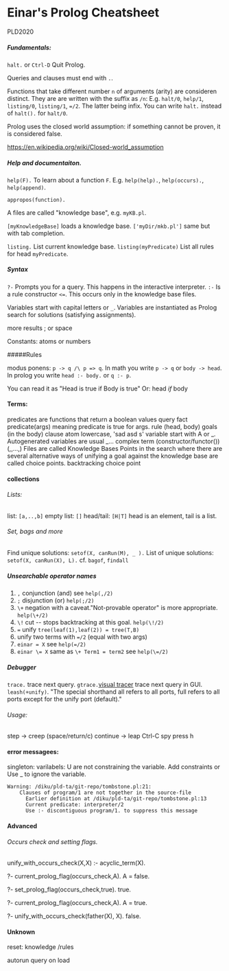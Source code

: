 Einar's Prolog Cheatsheet
=========================
PLD2020



##### Fundamentals:

`halt.` or `Ctrl-D` Quit Prolog.

Queries and clauses must end with `.`.

Functions that take different number `n` of arguments (arity) are consideren distinct. 
They are are written with the suffix as `/n`:
E.g. `halt/0`, `help/1`, `listing/0`, `listing/1`, `=/2`.
The latter being infix. You can write `halt.` instead of `halt().` for `halt/0`.



Prolog uses the closed world assumption: if something cannot be proven, it is considered false.

https://en.wikipedia.org/wiki/Closed-world_assumption 

##### Help and documentaiton.
`help(F).` To learn about a function `F`. 
E.g. `help(help).`, `help(occurs).`, `help(append)`.

`appropos(function).`

A files are called "knowledge base", e.g. `myKB.pl`.

`[myKnowledgeBase]` loads a knowledge base.
`['myDir/mkb.pl']` same but with tab completion.

`listing.` List current knowledge base.
`listing(myPredicate)` List all rules for head `myPredicate`.


##### Syntax
`?-` Prompts you for a query. This happens in the interactive interpreter.
`:-` Is a rule constructor `<=`. This occurs only in the knowledge base files.

Variables start with capital letters or `_`.
Variables are instantiated as Prolog search for solutions (satisfying assignments).

more results ; or space

Constants: atoms or numbers


#####Rules

modus ponens: `p -> q /\ p => q`.
In math you write `p -> q` or `body -> head`.
In prolog you write `head :- body.` or `q :- p`.

You can read it as
"Head is true if Body is true"
Or: head _if_ body

#### Terms:
predicates are functions that return a boolean values
query
fact
predicate(args)    meaning predicate is true for args.
rule (head, body)
goals (in the body)
clause
atom        lowercase, 'sad asd s'
variable start with A or _. Autogenerated variables are usual _...
complex term (constructor/functor()) <functor>(<term1>,<term2>,...,<term>)
Files are called Knowledge Bases
Points in the search where there are several alternative ways of unifying a goal against the knowledge base are called choice points. 
backtracking
choice point

#### collections
###### Lists:
list: `[a,..,b]`
empty list: `[]`
head/tail: `[H|T]` head is an element, tail is a list.
###### Set, bags and more
Find unique solutions:
`setof(X, canRun(M), _ ).`
List of unique solutions:
`setof(X, canRun(X), L).`
cf. `bagof`, `findall`



##### Unsearchable operator names
1. `,` conjunction (and) see `help(,/2)`
2. `;` disjunction (or)  `help(;/2)`
3. `\+` negation with a caveat."Not-provable operator" is more appropriate. `help(\+/2)`
4. `\!` cut -- stops backtracking at this goal. `help(\!/2)`
5. `=` unify `tree(leaf(1),leaf(2)) = tree(T,B)`
6. unify two terms with `=/2`  (equal with two args)
7. `einar = X` see `help(=/2)`
8. `einar \= X` same as `\+ Term1 = term2` see `help(\=/2)`




##### Debugger
`trace.` trace next query.
`gtrace.`[visual tracer](https://www.swi-prolog.org/gtrace.html) trace next query in GUI.
`leash(+unify)`. "The special shorthand all refers to all ports, full refers to all ports except for the unify port (default)."

###### Usage:
step -> creep (space/return/c)
continue -> leap
Ctrl-C
spy
press h


#### error messagees:
singleton: varilabels: U are not constraining the variable. Add constraints or Use _ to ignore the variable.


```
Warning: /diku/pld-ta/git-repo/tombstone.pl:21:
	Clauses of program/1 are not together in the source-file
	  Earlier definition at /diku/pld-ta/git-repo/tombstone.pl:13
	  Current predicate: interpreter/2
	  Use :- discontiguous program/1. to suppress this message
```


#### Advanced
###### Occurs check and setting flags.

unify_with_occurs_check(X,X) :- acyclic_term(X).

?- current_prolog_flag(occurs_check,A).
A = false.

?- set_prolog_flag(occurs_check,true).
true.

?- current_prolog_flag(occurs_check,A).
A = true.

?- unify_with_occurs_check(father(X), X).
false.



#### Unknown
reset: knowledge /rules

autorun query on load
